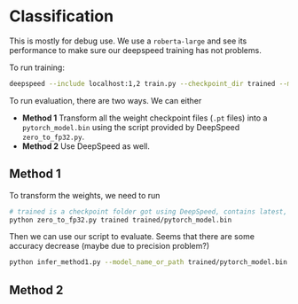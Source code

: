 # Classification

This is mostly for debug use. We use a `roberta-large` and see its performance to make sure our deepspeed training has not problems.

To run training:
```bash
deepspeed --include localhost:1,2 train.py --checkpoint_dir trained --model_name_or_path roberta-large --train_file SST-2/train.json --validation_file SST-2/dev.json --batch_size 16
```

To run evaluation, there are two ways. We can either
* **Method 1** Transform all the weight checkpoint files (`.pt` files) into a `pytorch_model.bin` using the script provided by DeepSpeed `zero_to_fp32.py`.
* **Method 2** Use DeepSpeed as well.

## Method 1
To transform the weights, we need to run
```bash
# trained is a checkpoint folder got using DeepSpeed, contains latest, etc.
python zero_to_fp32.py trained trained/pytorch_model.bin
```
Then we can use our script to evaluate. Seems that there are some accuracy decrease (maybe due to precision problem?)
```bash
python infer_method1.py --model_name_or_path trained/pytorch_model.bin --validation_file SST-2/dev.json
```

## Method 2

